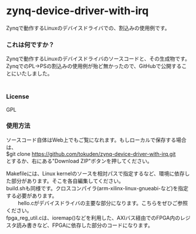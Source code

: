 # zynq-device-driver-with-irq
Zynqで動作するLinuxのデバイスドライバでの、割込みの使用例です。  
  
### これは何ですか？ ###
Zynqで動作するLinuxのデバイスドライバのソースコードと、その生成物です。  
ZynqでのPL→PSの割込みの使用例が殆ど無かったので、GitHubで公開することにいたしました。  
　　
### License ###
GPL  
  
### 使用方法 ###
ソースコード自体はWeb上でもご覧になれます。もしローカルで保存する場合は、  
$git clone https://github.com/tokuden/zynq-device-driver-with-irq.git  
とするか、右にある"Download ZIP"ボタンを押してください。  
  
Makefileには、Linux kernelのソースを相対パスで指定するなど、環境に依存した部分があります。そこを各自編集してください。  
build.shも同様です。クロスコンパイラ(arm-xilinx-linux-gnueabi-など)を指定する必要があります。  
　　
hello.cがデバイスドライバの主要な部分になります。こちらをぜひご参照ください。  
fpga_reg_util.cは、ioremap()などを利用した、AXIバス経由でのFPGA内のレジスタ読み書きなど、FPGAに依存した部分のコードになります。  
  